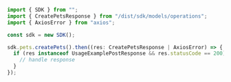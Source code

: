 <!-- Start SDK Example Usage -->
```typescript
import { SDK } from "";
import { CreatePetsResponse } from "/dist/sdk/models/operations";
import { AxiosError } from "axios";

const sdk = new SDK();

sdk.pets.createPets().then((res: CreatePetsResponse | AxiosError) => {
  if (res instanceof UsageExamplePostResponse && res.statusCode == 200) {
    // handle response
  }
});
```
<!-- End SDK Example Usage -->